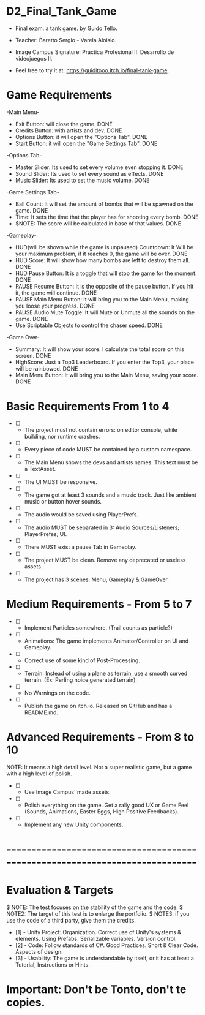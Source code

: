 # D2_Final_Tank_Game
 - Final exam: a tank game. by Guido Tello.
 - Teacher: Baretto Sergio - Varela Aloisio.
 - Image Campus Signature: Practica Profesional II: Desarrollo de videojuegos II.

 - Feel free to try it at: https://guiditooo.itch.io/final-tank-game.

# Game Requirements
 -Main Menu-
   * Exit Button: will close the game. DONE
   * Credits Button: with artists and dev. DONE
   * Options Button: it will open the "Options Tab". DONE
   * Start Button: it will open the "Game Settings Tab". DONE

 -Options Tab- 
   * Master Slider: Its used to set every volume even stopping it. DONE
   * Sound Slider: Its used to set every sound as effects. DONE
   * Music Slider: Its used to set the music volume. DONE

 -Game Settings Tab-
   * Ball Count: It will set the amount of bombs that will be spawned on the game. DONE
   * Time: It sets the time that the player has for shooting every bomb. DONE
   * $NOTE: The score will be calculated in base of that values. DONE

 -Gameplay-
   * HUD(will be shown while the game is unpaused) Countdown: It Will be your maximum problem, if it reaches 0, the game will be over.  DONE
   * HUD Score: It will show how many bombs are left to destroy them all. DONE
   * HUD Pause Button: It is a toggle that will stop the game for the moment. DONE
   * PAUSE Resume Button: It is the opposite of the pause button. If you hit it, the game will continue. DONE
   * PAUSE Main Menu Button: It will bring you to the Main Menu, making you loose your progress. DONE
   * PAUSE Audio Mute Toggle: It will Mute or Unmute all the sounds on the game. DONE
   * Use Scriptable Objects to control the chaser speed. DONE

 -Game Over-
   * Summary: It will show your score. I calculate the total score on this screen. DONE
   * HighScore: Just a Top3 Leaderboard. If you enter the Top3, your place will be rainbowed. DONE
   * Main Menu Button: It will bring you to the Main Menu, saving your score. DONE

# Basic Requirements From 1 to 4
* [ ] - The project must not contain errors: on editor console, while building, nor runtime crashes.
* [ ] - Every piece of code MUST be contained by a custom namespace.
* [ ] - The Main Menu shows the devs and artists names. This text must be a TextAsset.
* [ ] - The UI MUST be responsive.
* [ ] - The game got at least 3 sounds and a music track. Just like ambient music or button hover sounds.
* [ ] - The audio would be saved using PlayerPrefs.
* [ ] - The audio MUST be separated in 3: Audio Sources/Listeners; PlayerPrefes; UI.
* [ ] - There MUST exist a pause Tab in Gameplay.
* [ ] - The project MUST be clean. Remove any deprecated or useless assets.
* [ ] - The project has 3 scenes: Menu, Gameplay & GameOver.

# Medium Requirements - From 5 to 7 
* [ ] - Implement Particles somewhere. (Trail counts as particle?)
* [ ] - Animations: The game implements Animator/Controller on UI and Gameplay.
* [ ] - Correct use of some kind of Post-Processing.
* [ ] - Terrain: Instead of using a plane as terrain, use a smooth curved terrain. (Ex: Perling noice generated terrain).
* [ ] - No Warnings on the code. 
* [ ] - Publish the game on itch.io. Released on GitHub and has a README.md.

# Advanced Requirements - From 8 to 10
NOTE: It means a high detail level. Not a super realistic game, but a game with a high level of polish.
* [ ] - Use Image Campus' made assets.
* [ ] - Polish everything on the game. Get a rally good UX or Game Feel (Sounds, Animations, Easter Eggs, High Positive Feedbacks).
* [ ] - Implement any new Unity components.

# ----------------------------------------------------------------------------

# Evaluation & Targets
 $ NOTE: The test focuses on the stability of the game and the code.
 $ NOTE2: The target of this test is to enlarge the portfolio.
 $ NOTE3: if you use the code of a third party, give them the credits.
* [1] - Unity Project: Organization. Correct use of Unity's systems & elements. Using Prefabs. Serializable variables. Version control.
* [2] - Code: Follow standards of C#. Good Practices. Short & Clear Code. Aspects of design.
* [3] - Usability: The game is understandable by itself, or it has at least a Tutorial, Instructions or Hints.

# Important: Don't be Tonto, don't te copies.




















